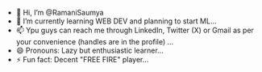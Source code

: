 - 👋 Hi, I’m @RamaniSaumya
- 🌱 I’m currently learning WEB DEV and planning to start ML...
- 📫 Ypu guys can reach me through LinkedIn, Twitter (X) or Gmail as per your convenience (handles are in the profile) ...
- 😄 Pronouns: Lazy but enthusiastic learner...
- ⚡ Fun fact: Decent "FREE FIRE" player...

<!---
RamaniSaumya/RamaniSaumya is a ✨ special ✨ repository because its `README.md` (this file) appears on your GitHub profile.
You can click the Preview link to take a look at your changes.
--->
